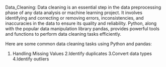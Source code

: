 Data_Cleaning:
Data cleaning is an essential step in the data preprocessing phase of any data analysis or machine learning project.
It involves identifying and correcting or removing errors, inconsistencies, and inaccuracies in the data to ensure its quality and reliability.
Python, along with the popular data manipulation library pandas, provides powerful tools and functions to perform data cleaning tasks efficiently.

Here are some common data cleaning tasks using Python and pandas:

1. Handling Missing Values
2.Identify duplicates
3.Convert data types
4.Identify outliers

